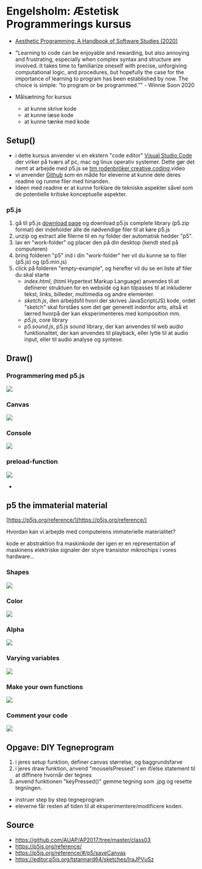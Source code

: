 # Engelsholm: Æstetisk Programmerings kursus
- [Aesthetic Programming: A Handbook of Software Studies (2020)](http://openhumanitiespress.org/books/download/Soon-Cox_2020_Aesthetic-Programming.pdf)

- "Learning to code can be
enjoyable and rewarding, but also annoying and frustrating, especially when complex syntax
and structure are involved. It takes time to familiarize oneself with precise, unforgiving
computational logic, and procedures, but hopefully the case for the importance of learning to
program has been established by now. The choice is simple: “to program or be programmed.”" - Winnie Soon 2020

- Målsætning for kursus
	- at kunne skrive kode
	- at kunne læse kode
	- at kunne tænke med kode

## Setup()
- i dette kursus anvender vi en ekstern "code editor" [Visual Studio Code](https://code.visualstudio.com/download) der virker på tværs af pc, mac og linux operativ systemer. Dette gør det nemt at arbejde med p5.js se [
tim rodenbröker creative coding
](https://www.youtube.com/watch?v=vj9nDja8ZdQ&ab_channel=timrodenbr%C3%B6kercreativecoding) video 
- vi anvender [Github]() som en måde for eleverne at kunne dele deres readme og runme filer med hinanden. 
- Ideen med readme er at kunne forklare de tekniske aspekter såvel som de potentielle kritiske konceptuelle aspekter.

### p5.js
1.  gå til p5.js [download page](https://p5js.org/download/) og download p5.js complete library (p5.zip format) der indeholder alle de nødvendige filer til at køre p5.js
2. unzip og extract alle filerne til en ny folder der automatisk hedder "p5".
3.  lav en "work-folder" og placer den på din desktop (kendt sted på computeren)
4. bring folderen "p5" ind i din "work-folder" her vil du kunne se to filer (p5.js) og (p5.min.js)
5. click på folderen "empty-example", og herefter vil du se en liste af filer du skal starte
	- *index.html*, (html Hypertext Markup Language) anvendes til at definerer struktuen for en webside og kan tilpasses til at inkluderer tekst, links, billeder, multimedia og andre elementer.
	- *sketch.js*, den arbejdsfil hvori der skrives JavaScript(JS) kode, ordet "sketch" skal forståes som det gør generelt indenfor arts, altså et lærred hvorpå der kan eksperimenteres med komposition mm.
	- *p5.js*, core library
	- *p5.sound.js*, p5.js sound library, der kan anvendes til web audio funktionalitet, der kan anvendes til playback, eller lytte til at audio input, eller til audio analyse og syntese.

## Draw()
### Programmering med p5.js
![](./media/p5-programming-basic.png)
### Canvas
![](./media/p5-canvas.png)
### Console
![](./media/p5-console.png)
### preload-function
![](./media/p5-preload.png)

-
## p5 the immaterial material
[https://p5js.org/reference/](https://p5js.org/reference/)

Hvordan kan vi arbejde med computerens immaterielle materialitet? 

kode er abstraktion fra maskinkode der igen er en representation af maskinens elektriske signaler der styre transistor mikrochips i vores hardware...

### Shapes
![](./media/p5-shapes.png)
### Color
![](./media/p5-color.png)
### Alpha
![](./media/p5-alpha.png)
### Varying variables
![](./media/p5-variables.png)
### Make your own functions
![](./media/p5-makeyourownfunctions.png)
### Comment your code
![](./media/p5-commentcode.png)

## Opgave: DIY Tegneprogram
1. i jeres setup funktion, definer canvas størrelse, og baggrundsfarve
2. i jeres draw funktion, anvend "mouseIsPressed" i en if/else statement til at diffinere hvornår der tegnes
3. anvend funktionen "keyPressed()" gemme tegning som  .jpg og resette tegningen.

- instruer step by step tegneprogram
- eleverne får resten af tiden til at eksperimentere/modificere koden.

## Source
- https://github.com/AUAP/AP2017/tree/master/class03
- https://p5js.org/reference/
- https://p5js.org/reference/#/p5/saveCanvas
- https://editor.p5js.org/tstannard64/sketches/lraJPVuSz